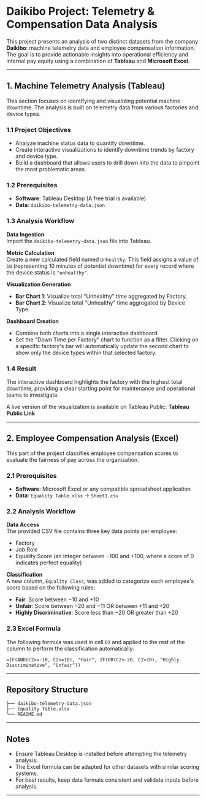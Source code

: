 # Daikibo Project: Telemetry & Compensation Data Analysis

This project presents an analysis of two distinct datasets from the company **Daikibo**: machine telemetry data and employee compensation information. The goal is to provide actionable insights into operational efficiency and internal pay equity using a combination of **Tableau** and **Microsoft Excel**.

---

## 1. Machine Telemetry Analysis (Tableau)

This section focuses on identifying and visualizing potential machine downtime. The analysis is built on telemetry data from various factories and device types.

### 1.1 Project Objectives

- Analyze machine status data to quantify downtime.
- Create interactive visualizations to identify downtime trends by factory and device type.
- Build a dashboard that allows users to drill down into the data to pinpoint the most problematic areas.

### 1.2 Prerequisites

- **Software**: Tableau Desktop (A free trial is available)
- **Data**: `daikibo-telemetry-data.json`

### 1.3 Analysis Workflow

**Data Ingestion**  
Import the `daikibo-telemetry-data.json` file into Tableau.

**Metric Calculation**  
Create a new calculated field named `Unhealthy`. This field assigns a value of `10` (representing 10 minutes of potential downtime) for every record where the device status is `"unhealthy"`.

**Visualization Generation**

- **Bar Chart 1**: Visualize total "Unhealthy" time aggregated by Factory.
- **Bar Chart 2**: Visualize total "Unhealthy" time aggregated by Device Type.

**Dashboard Creation**

- Combine both charts into a single interactive dashboard.
- Set the "Down Time per Factory" chart to function as a filter. Clicking on a specific factory's bar will automatically update the second chart to show only the device types within that selected factory.

### 1.4 Result

The interactive dashboard highlights the factory with the highest total downtime, providing a clear starting point for maintenance and operational teams to investigate.

 A live version of the visualization is available on Tableau Public: **Tableau Public Link**

---

## 2. Employee Compensation Analysis (Excel)

This part of the project classifies employee compensation scores to evaluate the fairness of pay across the organization.

### 2.1 Prerequisites

- **Software**: Microsoft Excel or any compatible spreadsheet application
- **Data**: `Equality Table.xlsx` → `Sheet1.csv`

### 2.2 Analysis Workflow

**Data Access**  
The provided CSV file contains three key data points per employee:  
- Factory  
- Job Role  
- Equality Score (an integer between −100 and +100, where a score of 0 indicates perfect equality)

**Classification**  
A new column, `Equality Class`, was added to categorize each employee's score based on the following rules:

- **Fair**: Score between −10 and +10  
- **Unfair**: Score between −20 and −11 OR between +11 and +20  
- **Highly Discriminative**: Score less than −20 OR greater than +20

### 2.3 Excel Formula

The following formula was used in cell `D2` and applied to the rest of the column to perform the classification automatically:

```excel
=IF(AND(C2>=-10, C2<=10), "Fair", IF(OR(C2<-20, C2>20), "Highly Discriminative", "Unfair"))
```

---

## Repository Structure

```
├── daikibo-telemetry-data.json
├── Equality Table.xlsx
└── README.md
```

---

## Notes

- Ensure Tableau Desktop is installed before attempting the telemetry analysis.
- The Excel formula can be adapted for other datasets with similar scoring systems.
- For best results, keep data formats consistent and validate inputs before analysis.

---
